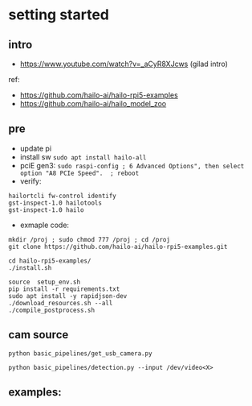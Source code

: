 # setting started

## intro
* https://www.youtube.com/watch?v=_aCyR8XJcws (gilad intro)

ref:

* https://github.com/hailo-ai/hailo-rpi5-examples
* https://github.com/hailo-ai/hailo_model_zoo


## pre
* update pi
* install sw
``` sudo apt install hailo-all ```
* pciE gen3:
``` sudo raspi-config ; 6 Advanced Options", then select option "A8 PCIe Speed".  ; reboot ```
* verify:
``` 
hailortcli fw-control identify 
gst-inspect-1.0 hailotools
gst-inspect-1.0 hailo

```

* exmaple code:

```
mkdir /proj ; sudo chmod 777 /proj ; cd /proj
git clone https://github.com/hailo-ai/hailo-rpi5-examples.git
```


```
cd hailo-rpi5-examples/
./install.sh

source  setup_env.sh 
pip install -r requirements.txt 
sudo apt install -y rapidjson-dev
./download_resources.sh --all
./compile_postprocess.sh

```



## cam source

```
python basic_pipelines/get_usb_camera.py

python basic_pipelines/detection.py --input /dev/video<X>

```

## examples:


